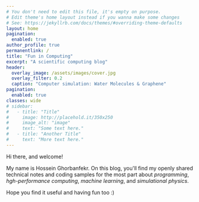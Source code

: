 ```yaml
---
# You don't need to edit this file, it's empty on purpose.
# Edit theme's home layout instead if you wanna make some changes
# See: https://jekyllrb.com/docs/themes/#overriding-theme-defaults
layout: home
pagination:
  enabled: true
author_profile: true
permanentlink: /
title: "Fun in Computing"
excerpt: "A scientific computing blog"
header:
  overlay_image: /assets/images/cover.jpg
  overlay_filter: 0.2 
  caption: "Computer simulation: Water Molecules & Graphene"
pagination:
  enabled: true
classes: wide
# sidebar:
#   - title: "Title"
#     image: http://placehold.it/350x250
#     image_alt: "image"
#     text: "Some text here."
#   - title: "Another Title"
#     text: "More text here."
---
```


Hi there, and welcome!

My name is Hossein Ghorbanfekr. On this blog, you'll find my openly shared technical notes and coding samples for the most part about _programming_, _hgh-performance computing_, _machine learning_, and _simulational physics_.

Hope you find it useful and having fun too :) 


